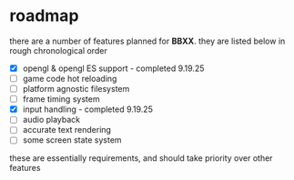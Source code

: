 # roadmap

there are a number of features planned for **BBXX**. they are listed below in rough chronological order

- [x] opengl & opengl ES support
        - completed 9.19.25
- [ ] game code hot reloading
- [ ] platform agnostic filesystem
- [ ] frame timing system
- [x] input handling
        - completed 9.19.25
- [ ] audio playback
- [ ] accurate text rendering
- [ ] some screen state system

these are essentially requirements, and should take priority over other features
